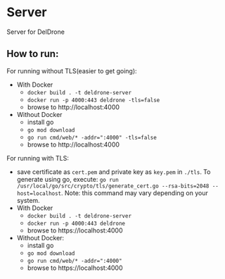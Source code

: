 # Server
Server for DelDrone

## How to run:
For running without TLS(easier to get going):
- With Docker
    - `docker build . -t deldrone-server`
    - `docker run -p 4000:443 deldrone -tls=false`
    - browse to http://localhost:4000
- Without Docker
    - install go
    - `go mod download`
    - `go run cmd/web/* -addr=":4000" -tls=false`
    - browse to http://localhost:4000

For running with TLS:
- save certificate as `cert.pem` and private key as `key.pem` in `./tls`. To generate 
using go, execute: `go run /usr/local/go/src/crypto/tls/generate_cert.go --rsa-bits=2048 --host=localhost`. Note: this command may vary depending on your system.
- With Docker
    - `docker build . -t deldrone-server`
    - `docker run -p 4000:443 deldrone`
    - browse to https://localhost:4000
- Without Docker:
    - install go
    - `go mod download`
    - `go run cmd/web/* -addr=":4000"`
    - browse to https://localhost:4000
